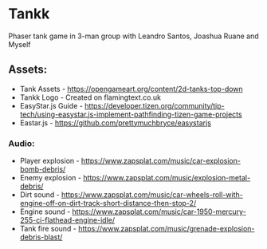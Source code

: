 # Tankk
Phaser tank game in 3-man group with Leandro Santos, Joashua Ruane and Myself

## Assets:
* Tank Assets - https://opengameart.org/content/2d-tanks-top-down
* Tankk Logo - Created on flamingtext.co.uk
* EasyStar.js Guide - https://developer.tizen.org/community/tip-tech/using-easystar.js-implement-pathfinding-tizen-game-projects
* Eastar.js - https://github.com/prettymuchbryce/easystarjs

### Audio:
* Player explosion - https://www.zapsplat.com/music/car-explosion-bomb-debris/
* Enemy explosion - https://www.zapsplat.com/music/explosion-metal-debris/
* Dirt sound - https://www.zapsplat.com/music/car-wheels-roll-with-engine-off-on-dirt-track-short-distance-then-stop-2/
* Engine sound - https://www.zapsplat.com/music/car-1950-mercury-255-ci-flathead-engine-idle/
* Tank fire sound - https://www.zapsplat.com/music/grenade-explosion-debris-blast/